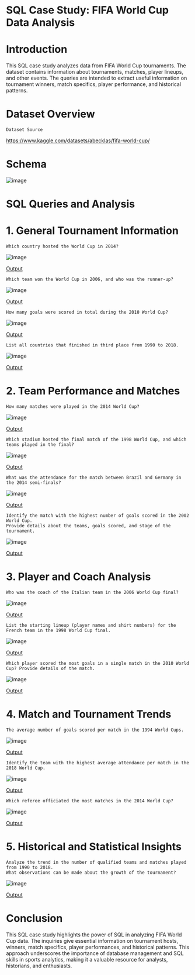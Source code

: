 
# SQL Case Study: FIFA World Cup Data Analysis
# Introduction

This SQL case study analyzes data from FIFA World Cup tournaments. The dataset contains information about tournaments, matches, player lineups, and other events. The queries are intended to extract useful information on tournament winners, match specifics, player performance, and historical patterns.

# Dataset Overview
    Dataset Source 
https://www.kaggle.com/datasets/abecklas/fifa-world-cup/
    
# Schema
![image](https://github.com/Demblani07/FIFA-World-Cup/assets/139964555/9184e4f8-077d-495a-9f58-f93d108bdf7d)

# SQL Queries and Analysis
# 1. General Tournament Information
    
    Which country hosted the World Cup in 2014?

![image](https://github.com/Demblani07/FIFA-World-Cup/assets/139964555/a7468def-f636-4ee6-8672-97be854fe78d)

[Output](https://tinyurl.com/gitoutput1)
   
    Which team won the World Cup in 2006, and who was the runner-up?
    
![image](https://github.com/Demblani07/FIFA-World-Cup/assets/139964555/ea35824a-1db8-4332-be53-27dda7f5c07f)

[Output](https://tinyurl.com/gitoutput2)

    How many goals were scored in total during the 2010 World Cup?
    
![image](https://github.com/Demblani07/FIFA-World-Cup/assets/139964555/0a93fb94-83d9-4796-98f3-80ad8d4d2d48)

[Output](https://tinyurl.com/gitoutput3)

    List all countries that finished in third place from 1990 to 2018.
    
![image](https://github.com/Demblani07/FIFA-World-Cup/assets/139964555/7a6405d2-a09e-4ddb-8147-fbc53039fdd8)

[Output](https://tinyurl.com/gitoutput4)

# 2. Team Performance and Matches
    
    How many matches were played in the 2014 World Cup?

![image](https://github.com/Demblani07/FIFA-World-Cup/assets/139964555/893181f9-7315-4e4c-b844-46b969980e76)

[Output](https://tinyurl.com/gitoutput5)

    Which stadium hosted the final match of the 1998 World Cup, and which teams played in the final?
    
![image](https://github.com/Demblani07/FIFA-World-Cup/assets/139964555/2f490b9d-978b-494d-b68c-103232026b8c)

[Output](https://tinyurl.com/gitoutput6)

    What was the attendance for the match between Brazil and Germany in the 2014 semi-finals?

![image](https://github.com/Demblani07/FIFA-World-Cup/assets/139964555/19650dc1-cda0-4eba-98d7-9e996442e36b)

[Output](https://tinyurl.com/gitoutput7)

    Identify the match with the highest number of goals scored in the 2002 World Cup.
    Provide details about the teams, goals scored, and stage of the tournament.

![image](https://github.com/Demblani07/FIFA-World-Cup/assets/139964555/c0c33e6a-910d-4d52-a5de-b318b5ad0c2f)

[Output](https://tinyurl.com/gitoutput8)

# 3. Player and Coach Analysis

    Who was the coach of the Italian team in the 2006 World Cup final?

![image](https://github.com/Demblani07/FIFA-World-Cup/assets/139964555/3df741a6-53e2-4d84-91c1-d5f214f75d0f)

[Output](https://tinyurl.com/gitoutput9)

    List the starting lineup (player names and shirt numbers) for the French team in the 1998 World Cup final.

![image](https://github.com/Demblani07/FIFA-World-Cup/assets/139964555/1c0be541-a093-42a6-b937-3d409ffb77f9)

[Output](https://tinyurl.com/gitoutput10)

    Which player scored the most goals in a single match in the 2010 World Cup? Provide details of the match.
    
![image](https://github.com/Demblani07/FIFA-World-Cup/assets/139964555/de422680-c43d-45a6-9a1e-fe86d3ccfd7d)

[Output](https://tinyurl.com/gitoutput11)

# 4. Match and Tournament Trends
    
    The average number of goals scored per match in the 1994 World Cups.
    
![image](https://github.com/Demblani07/FIFA-World-Cup/assets/139964555/dc921d6a-2f66-4d52-a343-e3e469f6e02e)

[Output](https://tinyurl.com/gitoutput12)

    Identify the team with the highest average attendance per match in the 2018 World Cup.
    
![image](https://github.com/Demblani07/FIFA-World-Cup/assets/139964555/0f85851e-239d-4b0e-9959-6f33a5aa8d1b)

[Output](https://tinyurl.com/gitoutput13)
    
    Which referee officiated the most matches in the 2014 World Cup?
    
![image](https://github.com/Demblani07/FIFA-World-Cup/assets/139964555/20e8aa07-c292-41e4-b405-701422edeb1a)

[Output](https://tinyurl.com/gitoutput14)

# 5. Historical and Statistical Insights

    Analyze the trend in the number of qualified teams and matches played from 1990 to 2018. 
    What observations can be made about the growth of the tournament?
    
![image](https://github.com/Demblani07/FIFA-World-Cup/assets/139964555/aeb9fea4-acb7-46c1-a986-66c06dadb4ed)

[Output](https://tinyurl.com/gitoutput15)

# Conclusion

This SQL case study highlights the power of SQL in analyzing FIFA World Cup data. The inquiries give essential information on tournament hosts, winners, match specifics, player performances, and historical patterns. This approach underscores the importance of database management and SQL skills in sports analytics, making it a valuable resource for analysts, historians, and enthusiasts.

  


